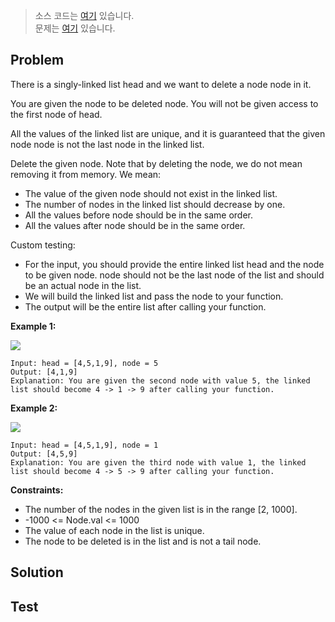 > 소스 코드는 [여기](https://github.com/lcalmsky/leetcode/blob/master/src/main/java/io/lcalmsky/leetcode/delete_node_in_a_linked_list/Solution.java) 있습니다.  
> 문제는 [여기](https://leetcode.com/problems/delete-node-in-a-linked-list/) 있습니다.

## Problem

There is a singly-linked list head and we want to delete a node node in it.

You are given the node to be deleted node. You will not be given access to the first node of head.

All the values of the linked list are unique, and it is guaranteed that the given node node is not the last node in the linked list.

Delete the given node. Note that by deleting the node, we do not mean removing it from memory. We mean:

* The value of the given node should not exist in the linked list.
* The number of nodes in the linked list should decrease by one.
* All the values before node should be in the same order.
* All the values after node should be in the same order.

Custom testing:

* For the input, you should provide the entire linked list head and the node to be given node. node should not be the last node of the list and should be an actual node in the list.
* We will build the linked list and pass the node to your function.
* The output will be the entire list after calling your function.

**Example 1:**

![](https://assets.leetcode.com/uploads/2020/09/01/node1.jpg)

```text
Input: head = [4,5,1,9], node = 5
Output: [4,1,9]
Explanation: You are given the second node with value 5, the linked list should become 4 -> 1 -> 9 after calling your function.
```

**Example 2:**

![](https://assets.leetcode.com/uploads/2020/09/01/node2.jpg)

```text
Input: head = [4,5,1,9], node = 1
Output: [4,5,9]
Explanation: You are given the third node with value 1, the linked list should become 4 -> 5 -> 9 after calling your function.
```

**Constraints:**

* The number of the nodes in the given list is in the range [2, 1000].
* -1000 <= Node.val <= 1000
* The value of each node in the list is unique.
* The node to be deleted is in the list and is not a tail node.

## Solution

## Test